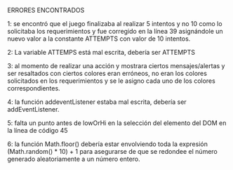 ERRORES ENCONTRADOS 

1: se encontró que el juego finalizaba al realizar 5 intentos y no 10 como lo 
solicitaba los requerimientos y fue corregido en la línea 39 asignándole un nuevo valor a la
constante ATTEMPTS con valor de 10 intentos.

2: La variable ATTEMPS está mal escrita, debería ser ATTEMPTS

3: al momento de realizar una acción y mostrara ciertos mensajes/alertas y ser resaltados con 
ciertos colores eran erróneos, no eran los colores solicitados en los requerimientos y se le 
asigno cada uno de los colores correspondientes.

4: la función addeventListener estaba mal escrita, debería ser addEventListener.

5: falta un punto antes de lowOrHi en la selección del elemento del DOM en la línea de código 45

6: la función Math.floor() debería estar envolviendo toda la expresión (Math.random() * 10) + 1 
para asegurarse de que se redondee el número generado aleatoriamente a un número entero.
